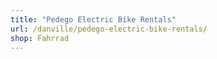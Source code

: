 ```yaml
---
title: "Pedego Electric Bike Rentals"
url: /danville/pedego-electric-bike-rentals/
shop: Fahrrad
---
```

